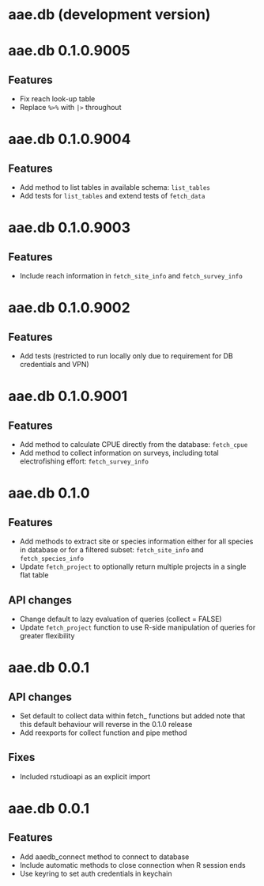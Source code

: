 # aae.db (development version)

# aae.db 0.1.0.9005

## Features

- Fix reach look-up table
- Replace `%>%` with `|>` throughout


# aae.db 0.1.0.9004

## Features 

- Add method to list tables in available schema: `list_tables`
- Add tests for `list_tables` and extend tests of `fetch_data`


# aae.db 0.1.0.9003

## Features 

- Include reach information in `fetch_site_info` and `fetch_survey_info`


# aae.db 0.1.0.9002

## Features 

- Add tests (restricted to run locally only due to requirement for
    DB credentials and VPN)


# aae.db 0.1.0.9001

## Features 

- Add method to calculate CPUE directly from the database: `fetch_cpue`
- Add method to collect information on surveys, including total
    electrofishing effort: `fetch_survey_info`


# aae.db 0.1.0

## Features

- Add methods to extract site or species information either for all
    species in database or for a filtered subset: `fetch_site_info` and
    `fetch_species_info`
- Update `fetch_project` to optionally return multiple projects in a
    single flat table

## API changes

- Change default to lazy evaluation of queries (collect = FALSE)
- Update `fetch_project` function to use R-side manipulation of
    queries for greater flexibility


# aae.db 0.0.1

## API changes

- Set default to collect data within fetch_ functions but added note
    that this default behaviour will reverse in the 0.1.0 release
- Add reexports for collect function and pipe method

## Fixes

- Included rstudioapi as an explicit import


# aae.db 0.0.1 

## Features

- Add aaedb_connect method to connect to database
- Include automatic methods to close connection when R session ends
- Use keyring to set auth credentials in keychain

